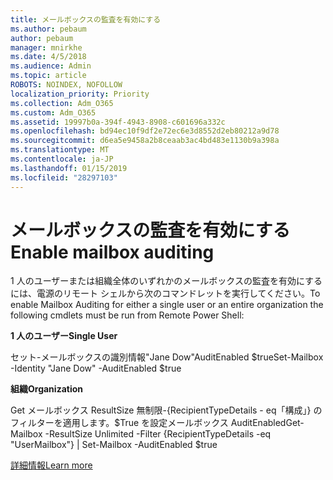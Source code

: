 ```yaml
---
title: メールボックスの監査を有効にする
ms.author: pebaum
author: pebaum
manager: mnirkhe
ms.date: 4/5/2018
ms.audience: Admin
ms.topic: article
ROBOTS: NOINDEX, NOFOLLOW
localization_priority: Priority
ms.collection: Adm_O365
ms.custom: Adm_O365
ms.assetid: 19997b0a-394f-4943-8908-c601696a332c
ms.openlocfilehash: bd94ec10f9df2e72ec6e3d8552d2eb80212a9d78
ms.sourcegitcommit: d6ea5e9458a2b8ceaab3ac4bd483e1130b9a398a
ms.translationtype: MT
ms.contentlocale: ja-JP
ms.lasthandoff: 01/15/2019
ms.locfileid: "28297103"
---
```

# <a name="enable-mailbox-auditing"></a><span data-ttu-id="da918-102">メールボックスの監査を有効にする</span><span class="sxs-lookup"><span data-stu-id="da918-102">Enable mailbox auditing</span></span>

<span data-ttu-id="da918-103">1 人のユーザーまたは組織全体のいずれかのメールボックスの監査を有効にするには、電源のリモート シェルから次のコマンドレットを実行してください。</span><span class="sxs-lookup"><span data-stu-id="da918-103">To enable Mailbox Auditing for either a single user or an entire organization the following cmdlets must be run from Remote Power Shell:</span></span>
  
 <span data-ttu-id="da918-104">**1 人のユーザー**</span><span class="sxs-lookup"><span data-stu-id="da918-104">**Single User**</span></span>
  
<span data-ttu-id="da918-105">セット-メールボックスの識別情報"Jane Dow"AuditEnabled $true</span><span class="sxs-lookup"><span data-stu-id="da918-105">Set-Mailbox -Identity "Jane Dow" -AuditEnabled $true</span></span>
  
 <span data-ttu-id="da918-106">**組織**</span><span class="sxs-lookup"><span data-stu-id="da918-106">**Organization**</span></span>
  
<span data-ttu-id="da918-107">Get メールボックス ResultSize 無制限-{RecipientTypeDetails - eq「構成」} のフィルターを適用します。$True を設定メールボックス AuditEnabled</span><span class="sxs-lookup"><span data-stu-id="da918-107">Get-Mailbox -ResultSize Unlimited -Filter {RecipientTypeDetails -eq "UserMailbox"} | Set-Mailbox -AuditEnabled $true</span></span>
  
[<span data-ttu-id="da918-108">詳細情報</span><span class="sxs-lookup"><span data-stu-id="da918-108">Learn more</span></span>](https://support.office.com/article/aaca8987-5b62-458b-9882-c28476a66918)
  


